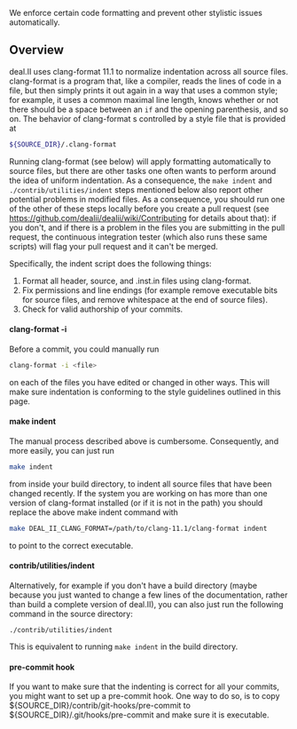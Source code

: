 We enforce certain code formatting and prevent other stylistic issues automatically.

## Overview

deal.II uses clang-format 11.1 to normalize indentation across all source files. clang-format is a program that, like a compiler, reads the lines of code in a file, but then simply prints it out again in a way that uses a common style; for example, it uses a common maximal line length, knows whether or not there should be a space between an `if` and the opening parenthesis, and so on. The behavior of clang-format s controlled by a style file that is provided at
```bash
${SOURCE_DIR}/.clang-format
```

Running clang-format (see below) will apply formatting automatically to source files, but there are other tasks one often wants to perform around the idea of uniform indentation. As a consequence, the `make indent` and `./contrib/utilities/indent` steps mentioned below also report other potential problems in modified files. As a consequence, you should run one of the other of these steps locally before you create a pull request (see https://github.com/dealii/dealii/wiki/Contributing for details about that): if you don't, and if there is a problem in the files you are submitting in the pull request, the continuous integration tester (which also runs these same scripts) will flag your pull request and it can't be merged.

Specifically, the indent script does the following things:
1. Format all header, source, and .inst.in files using clang-format.
2. Fix permissions and line endings (for example remove executable bits for source files, and remove whitespace at the end of source files).
3. Check for valid authorship of your commits.

#### clang-format -i

Before a commit, you could manually run
```bash
clang-format -i <file>
```
on each of the files you have edited or changed in other ways. This will make sure indentation is conforming to the style guidelines outlined in this page.

#### make indent

The manual process described above is cumbersome. Consequently, and more easily, you can just run
```bash
make indent
```
from inside your build directory, to indent all source files that have been changed recently. 
If the system you are working on has more than one version of clang-format installed (or if it is not in the path) you should replace the above make indent command with
```bash
make DEAL_II_CLANG_FORMAT=/path/to/clang-11.1/clang-format indent
```
to point to the correct executable. 

#### contrib/utilities/indent

Alternatively, for example if you don't have a build directory (maybe because you just wanted to change a few lines of the documentation, rather than build a complete version of deal.II), you can also just run the following command in the source directory:
```
./contrib/utilities/indent
```
This is equivalent to running `make indent` in the build directory.


#### pre-commit hook

If you want to make sure that the indenting is correct for all your commits, you might want to set up a pre-commit hook. One way to do so, is to copy ${SOURCE_DIR}/contrib/git-hooks/pre-commit to ${SOURCE_DIR}/.git/hooks/pre-commit and make sure it is executable.


